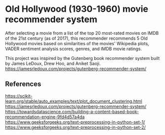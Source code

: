 # Old Hollywood (1930-1960) movie recommender system
After selecting a movie from a list of the top 20 most-rated movies on IMDB of the 21st century (as of 2017), this recommender recommends 5 Old Hollywood movies based on similarities of the movies' Wikipedia plots, VADER sentiment analysis scores, genres, and IMDB movie ratings.

This project was inspired by the Gutenberg book recommender system built by James LeDoux, Drew Hoo, and Aniket Saoji.
https://jamesrledoux.com/projects/gutenberg-recommender-system/


## References
https://scikit-learn.org/stable/auto_examples/text/plot_document_clustering.html <br />
https://jamesrledoux.com/projects/gutenberg-recommender-system/ <br />
https://towardsdatascience.com/building-a-content-based-book-recommendation-engine-9fd4d57a4da <br />
https://www.geeksforgeeks.org/text-preprocessing-in-python-set-1/ <br />
https://www.geeksforgeeks.org/text-preprocessing-in-python-set-2/ 

